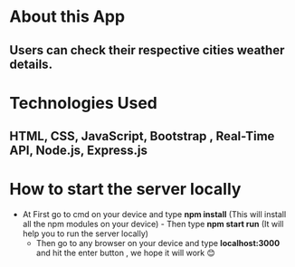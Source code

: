 # About this App
## Users can check their respective cities weather details.
# Technologies Used
## HTML, CSS, JavaScript, Bootstrap ,  Real-Time API, Node.js, Express.js
# How to start the server locally
   - At First go to cmd on your device and type **npm install** (This will install all the npm modules on your device)
    - Then type **npm start run** (It will help you to run the server locally)
     - Then go to any browser on your device and type **localhost:3000** and hit the enter button , we hope it will work 😊
 